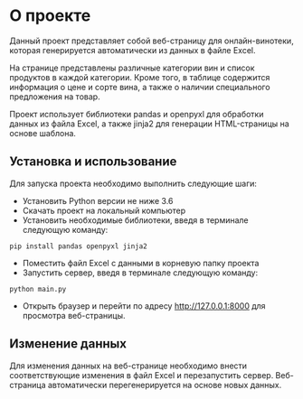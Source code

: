 # О проекте

Данный проект представляет собой веб-страницу для онлайн-винотеки, которая генерируется автоматически из данных в файле Excel.

На странице представлены различные категории вин и список продуктов в каждой категории. Кроме того, в таблице содержится информация о цене и сорте вина, а также о наличии специального предложения на товар.

Проект использует библиотеки pandas и openpyxl для обработки данных из файла Excel, а также jinja2 для генерации HTML-страницы на основе шаблона.

## Установка и использование

Для запуска проекта необходимо выполнить следующие шаги:

- Установить Python версии не ниже 3.6
- Скачать проект на локальный компьютер
- Установить необходимые библиотеки, введя в терминале следующую команду:

```
pip install pandas openpyxl jinja2
```
- Поместить файл Excel с данными в корневую папку проекта
- Запустить сервер, введя в терминале следующую команду:
```
python main.py
```
- Открыть браузер и перейти по адресу http://127.0.0.1:8000 для просмотра веб-страницы.


## Изменение данных

Для изменения данных на веб-странице необходимо внести соответствующие изменения в файл Excel и перезапустить сервер. Веб-страница автоматически перегенерируется на основе новых данных.
